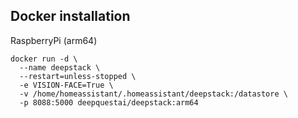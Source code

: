 ## Docker installation 

RaspberryPi (arm64)
```
docker run -d \
  --name deepstack \
  --restart=unless-stopped \
  -e VISION-FACE=True \
  -v /home/homeassistant/.homeassistant/deepstack:/datastore \
  -p 8088:5000 deepquestai/deepstack:arm64
```
